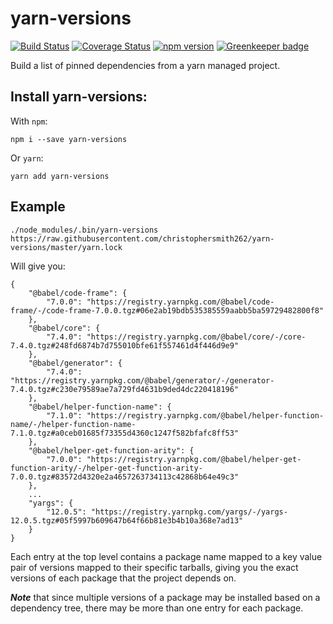 # yarn-versions

[![Build Status](https://travis-ci.org/christophersmith262/yarn-versions.svg?branch=master)](https://travis-ci.org/christophersmith262/yarn-versions)
[![Coverage Status](https://coveralls.io/repos/github/christophersmith262/yarn-versions/badge.svg?branch=master)](https://coveralls.io/github/christophersmith262/yarn-versions?branch=master)
[![npm version](https://img.shields.io/npm/v/yarn-versions.svg?style=flat)](https://www.npmjs.com/package/yarn-versions)
[![Greenkeeper badge](https://badges.greenkeeper.io/christophersmith262/yarn-versions.svg)](https://greenkeeper.io/)

Build a list of pinned dependencies from a yarn managed project.

## Install yarn-versions:

With `npm`:

```
npm i --save yarn-versions
```

Or `yarn`:

```
yarn add yarn-versions
```

## Example

```
./node_modules/.bin/yarn-versions https://raw.githubusercontent.com/christophersmith262/yarn-versions/master/yarn.lock
```

Will give you:

```
{
    "@babel/code-frame": {
        "7.0.0": "https://registry.yarnpkg.com/@babel/code-frame/-/code-frame-7.0.0.tgz#06e2ab19bdb535385559aabb5ba59729482800f8"
    },
    "@babel/core": {
        "7.4.0": "https://registry.yarnpkg.com/@babel/core/-/core-7.4.0.tgz#248fd6874b7d755010bfe61f557461d4f446d9e9"
    },
    "@babel/generator": {
        "7.4.0": "https://registry.yarnpkg.com/@babel/generator/-/generator-7.4.0.tgz#c230e79589ae7a729fd4631b9ded4dc220418196"
    },
    "@babel/helper-function-name": {
        "7.1.0": "https://registry.yarnpkg.com/@babel/helper-function-name/-/helper-function-name-7.1.0.tgz#a0ceb01685f73355d4360c1247f582bfafc8ff53"
    },
    "@babel/helper-get-function-arity": {
        "7.0.0": "https://registry.yarnpkg.com/@babel/helper-get-function-arity/-/helper-get-function-arity-7.0.0.tgz#83572d4320e2a4657263734113c42868b64e49c3"
    },
    ...
    "yargs": {
        "12.0.5": "https://registry.yarnpkg.com/yargs/-/yargs-12.0.5.tgz#05f5997b609647b64f66b81e3b4b10a368e7ad13"
    }
}

```

Each entry at the top level contains a package name mapped to a key value pair of versions mapped to their specific tarballs, giving you the exact versions of each package that the project depends on.

***Note*** that since multiple versions of a package may be installed based on a dependency tree, there may be more than one entry for each package.
